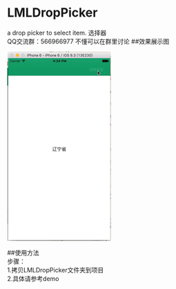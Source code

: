 # LMLDropPicker
a drop picker to select item.  选择器
<br>QQ交流群：566966977   不懂可以在群里讨论
##效果展示图

![img](https://github.com/liaodalin19903/LMLDropPicker/blob/master/LMLDropPicker.gif)

##使用方法
<br>
步骤：<br>
1.拷贝LMLDropPicker文件夹到项目<br>
2.具体请参考demo
